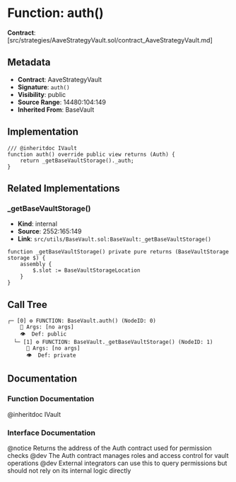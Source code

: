 # Function: auth()

**Contract**: [src/strategies/AaveStrategyVault.sol/contract_AaveStrategyVault.md]

## Metadata

- **Contract**: AaveStrategyVault
- **Signature**: `auth()`
- **Visibility**: public
- **Source Range**: 14480:104:149
- **Inherited From**: BaseVault

## Implementation

```solidity
/// @inheritdoc IVault
function auth() override public view returns (Auth) {
    return _getBaseVaultStorage()._auth;
}
```

## Related Implementations

### _getBaseVaultStorage()

- **Kind**: internal
- **Source**: 2552:165:149
- **Link**: `src/utils/BaseVault.sol:BaseVault:_getBaseVaultStorage()`

```solidity
function _getBaseVaultStorage() private pure returns (BaseVaultStorage storage $) {
    assembly {
        $.slot := BaseVaultStorageLocation
    }
}
```

## Call Tree

```
┌─ [0] ⚙️ FUNCTION: BaseVault.auth() (NodeID: 0)
    💬 Args: [no args]
    👁️  Def: public
  └─ [1] ⚙️ FUNCTION: BaseVault._getBaseVaultStorage() (NodeID: 1)
      💬 Args: [no args]
      👁️  Def: private
```

## Documentation

### Function Documentation

@inheritdoc IVault

### Interface Documentation

@notice Returns the address of the Auth contract used for permission checks
 @dev The Auth contract manages roles and access control for vault operations
 @dev External integrators can use this to query permissions but should not rely on its internal logic directly
